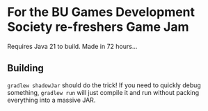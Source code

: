 # For the BU Games Development Society re-freshers Game Jam

Requires Java 21 to build.
Made in 72 hours...

## **Building**

`gradlew shadowJar` should do the trick!
If you need to quickly debug something, `gradlew run` will just compile it and run without packing everything into a massive JAR.
